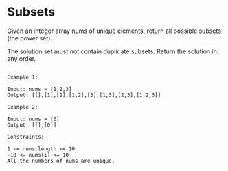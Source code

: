 # Subsets
Given an integer array nums of unique elements, return all possible subsets (the power set).

The solution set must not contain duplicate subsets. Return the solution in any order.

``` 

Example 1:

Input: nums = [1,2,3]
Output: [[],[1],[2],[1,2],[3],[1,3],[2,3],[1,2,3]]

Example 2:

Input: nums = [0]
Output: [[],[0]]
 
Constraints:

1 <= nums.length <= 10
-10 <= nums[i] <= 10
All the numbers of nums are unique.